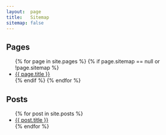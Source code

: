 ```yaml
---
layout:  page
title:   Sitemap
sitemap: false
---
```


## Pages
<ul>
  {% for page in site.pages %}
    {% if page.sitemap == null or !page.sitemap %}
    <li>
      <a href="{{ page.url }}" title="{{ page.title }}">{{ page.title }}</a>
    </li>
    {% endif %}
  {% endfor %}
</ul>

## Posts

<ul>
  {% for post in site.posts %}
    <li>
      <a href="{{ post.url }}" title="{{ post.title }}">{{ post.title }}</a>
    </li>
  {% endfor %}
</ul>
